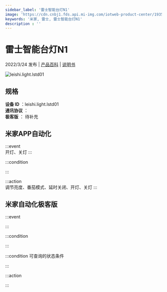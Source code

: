 ```yaml
---
sidebar_label: '雷士智能台灯N1'
image: 'https://cdn.cnbj1.fds.api.mi-img.com/iotweb-product-center/1935520967ce8c7645b938891ed56dd8_1629959122629.png?GalaxyAccessKeyId=AKVGLQWBOVIRQ3XLEW&Expires=9223372036854775807&Signature=xz6XL5w6uJ1nziWZpg/b8y7Bl90='
keywords: '米家, 雷士, 雷士智能台灯N1'
description : ''
---
```

# 雷士智能台灯N1

2022/3/24 发布 | [产品百科](https://home.mi.com/webapp/content/baike/product/index.html?model=leishi.light.lstd01/) | [说明书](https://home.mi.com/views/introduction.html?model=leishi.light.lstd01&region=cn)

![leishi.light.lstd01](https://cdn.cnbj1.fds.api.mi-img.com/iotweb-product-center/1935520967ce8c7645b938891ed56dd8_1629959122629.png?GalaxyAccessKeyId=AKVGLQWBOVIRQ3XLEW&Expires=9223372036854775807&Signature=xz6XL5w6uJ1nziWZpg/b8y7Bl90=)

## 规格  
> 
**设备 ID** ：leishi.light.lstd01  
**通讯协议** ：  
**极客版**  ： 待补充 


## 米家APP自动化  

:::event  
开灯、关灯
:::

:::condition  

:::

:::action   
调节亮度、番茄模式、延时关闭、开灯、关灯
:::

## 米家自动化极客版  

:::event  

:::

:::condition  

:::

:::condition 可查询的状态条件  

:::

:::action  

:::

        
